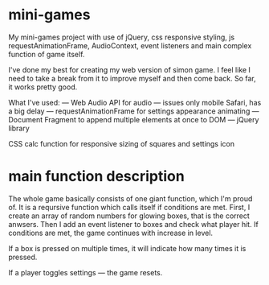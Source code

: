 # mini-games
My mini-games project with use of jQuery, css responsive styling, js requestAnimationFrame, AudioContext, event listeners and main complex function of game itself.

I've done my best for creating my web version of simon game. I feel like I need to take a break from it to improve myself and then come back. So far, it works pretty good.

What I've used:
— Web Audio API for audio — issues only mobile Safari, has a big delay
— requestAnimationFrame for settings appearance animating
— Document Fragment to append multiple elements at once to DOM
— jQuery library 



CSS calc function for responsive sizing of squares and settings icon

# main function description
The whole game basically consists of one giant function, which I'm proud of. 
It is a reqursive function which calls itself if conditions are met. First, I create an array of random numbers for glowing boxes, that is the correct anwsers. Then I add an event listener to boxes and check what player hit. If conditions are met, the game continues with increase in level. 

If a box is pressed on multiple times, it will indicate how many times it is pressed. 

If a player toggles settings — the game resets.

